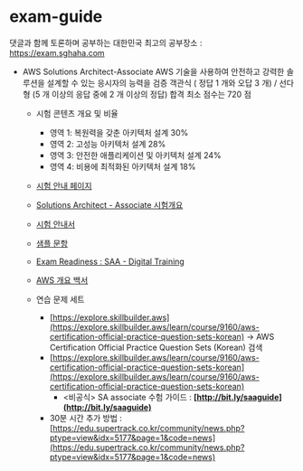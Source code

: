 # exam-guide

댓글과 함께 토론하며 공부하는 대한민국 최고의 공부장소 : 
https://exam.sghaha.com

- AWS Solutions Architect-Associate
  AWS 기술을 사용하여 안전하고 강력한 솔루션을 설계할 수 있는 응시자의 능력을 검증
  객관식 ( 정답 1 개와 오답 3 개) / 선다형 (5 개 이상의 응답 중에 2 개 이상의 정답)
  합격 최소 점수는 720 점

  - 시험 콘텐츠 개요 및 비율
    - 영역 1: 복원력을 갖춘 아키텍처 설계 30%
    - 영역 2: 고성능 아키텍처 설계 28%
    - 영역 3: 안전한 애플리케이션 및 아키텍처 설계 24%
    - 영역 4: 비용에 최적화된 아키텍처 설계 18%
  - [시험 안내 페이지](https://aws.amazon.com/ko/certification/)
  - [Solutions Architect - Associate 시험개요](https://aws.amazon.com/ko/certification/certified-solutions-architect-associate/?ch=tile&tile=getstarted)
  - [시험 안내서](https://d1.awsstatic.com/ko_KR/training-and-certification/docs-sa-assoc/AWS-Certified-Solutions-Architect-Associate_Exam-Guide.pdf)
  - [샘플 문항](https://d1.awsstatic.com/ko_KR/training-and-certification/docs-sa-assoc/AWS-Certified-Solutions-Architect-Associate_Sample-Questions.pdf)
  - [Exam Readiness : SAA - Digital Training](https://explore.skillbuilder.aws/learn/course/internal/view/elearning/6452/exam-readiness-aws-certified-solutions-architect-associate-digital-korean)
  - [AWS 개요 백서](https://d1.awsstatic.com/International/ko_KR/whitepapers/aws-overview.pdf)

  - 연습 문제 세트
    - [https://explore.skillbuilder.aws](https://explore.skillbuilder.aws/learn/course/9160/aws-certification-official-practice-question-sets-korean) → AWS Certification Official Practice Question Sets (Korean) 검색
    - [https://explore.skillbuilder.aws/learn/course/9160/aws-certification-official-practice-question-sets-korean](https://explore.skillbuilder.aws/learn/course/9160/aws-certification-official-practice-question-sets-korean)
        - <비공식> SA associate 수험 가이드 : **[http://bit.ly/saaguide](http://bit.ly/saaguide)**
     - 30분 시간 추가 방법 : [https://edu.supertrack.co.kr/community/news.php?ptype=view&idx=5177&page=1&code=news](https://edu.supertrack.co.kr/community/news.php?ptype=view&idx=5177&page=1&code=news)
